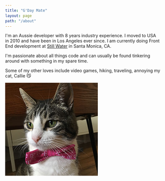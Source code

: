 ```yaml
---
title: "G'Day Mate"
layout: page
path: "/about"
---
```


I'm an Aussie developer with 8 years industry experience. I moved to USA in 2010 and have been in Los Angeles ever since. I am currently doing Front End development at [Still Water](http://still-water.com) in Santa Monica, CA.

I'm passionate about all things code and can usually be found tinkering around with something in my spare time.

Some of my other loves include video games, hiking, traveling, annoying my cat, Callie 😼

![callie.jpg](./callie.jpg)